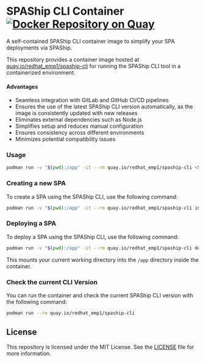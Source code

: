 # SPAShip CLI Container [![Docker Repository on Quay](https://quay.io/repository/redhat_emp1/spaship-cli/status "Docker Repository on Quay")](https://quay.io/repository/redhat_emp1/spaship-cli)

A self-contained SPAShip CLI container image to simplify your SPA deployments via SPAShip.

This repository provides a container image hosted at [quay.io/redhat_emp1/spaship-cli](https://quay.io/redhat_emp1/spaship-cli) for running the SPAShip CLI tool in a containerized environment.

#### Advantages
- Seamless integration with GitLab and GitHub CI/CD pipelines
- Ensures the use of the latest SPAShip CLI version automatically, as the image is consistently updated with new releases
- Eliminates external dependencies such as Node.js
- Simplifies setup and reduces manual configuration
- Ensures consistency across different environments
- Minimizes potential compatibility issues

### Usage
```bash
podman run -v "$(pwd):/app" -it --rm quay.io/redhat_emp1/spaship-cli <SPAShip CLI command-line arguments>
```
### Creating a new SPA
To create a SPA using the SPAShip CLI, use the following command:

```bash
podman run -v "$(pwd):/app" -it --rm quay.io/redhat_emp1/spaship-cli init
```
### Deploying a SPA

To deploy a SPA using the SPAShip CLI, use the following command:

```bash
podman run -v "$(pwd):/app" -it --rm quay.io/redhat_emp1/spaship-cli deploy
```

This mounts your current working directory into the `/app` directory inside the container.

### Check the current CLI Version

You can run the container and check the current SPAShip CLI version with the following command:

```bash
podman run --rm quay.io/redhat_emp1/spaship-cli
```

## License

This repository is licensed under the MIT License. See the [LICENSE](LICENSE) file for more information.